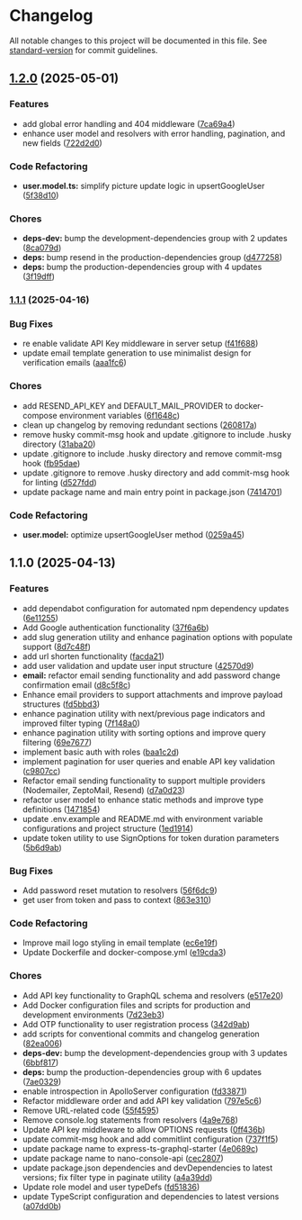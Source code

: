 # Changelog

All notable changes to this project will be documented in this file. See [standard-version](https://github.com/conventional-changelog/standard-version) for commit guidelines.

## [1.2.0](https://github.com/miracleonyenma/express-ts-graphql-starter/compare/v1.1.1...v1.2.0) (2025-05-01)


### Features

* add global error handling and 404 middleware ([7ca69a4](https://github.com/miracleonyenma/express-ts-graphql-starter/commit/7ca69a4e390c10facdf389c0728c31eea6dab83b))
* enhance user model and resolvers with error handling, pagination, and new fields ([722d2d0](https://github.com/miracleonyenma/express-ts-graphql-starter/commit/722d2d0dae35204c56133fa7a7260974e14b8d2f))


### Code Refactoring

* **user.model.ts:** simplify picture update logic in upsertGoogleUser ([5f38d10](https://github.com/miracleonyenma/express-ts-graphql-starter/commit/5f38d1045dda69999dadac05c72644dc64403512))


### Chores

* **deps-dev:** bump the development-dependencies group with 2 updates ([8ca079d](https://github.com/miracleonyenma/express-ts-graphql-starter/commit/8ca079db8301fabfc2ffea2ea0df2bdaf316fe4a))
* **deps:** bump resend in the production-dependencies group ([d477258](https://github.com/miracleonyenma/express-ts-graphql-starter/commit/d477258dec85b66f215ed4d8b5d809f29105b43b))
* **deps:** bump the production-dependencies group with 4 updates ([3f19dff](https://github.com/miracleonyenma/express-ts-graphql-starter/commit/3f19dff846bb9874fef1267546d2ed6f788a470e))

### [1.1.1](https://github.com/miracleonyenma/express-ts-graphql-starter/compare/v1.1.0...v1.1.1) (2025-04-16)


### Bug Fixes

* re enable validate API Key middleware in server setup ([f41f688](https://github.com/miracleonyenma/express-ts-graphql-starter/commit/f41f688a9370a099e2dbd2606a5b93e001ce2a4d))
* update email template generation to use minimalist design for verification emails ([aaa1fc6](https://github.com/miracleonyenma/express-ts-graphql-starter/commit/aaa1fc65ee6f7a708809d13fbeb21358a6debd81))


### Chores

* add RESEND_API_KEY and DEFAULT_MAIL_PROVIDER to docker-compose environment variables ([6f1648c](https://github.com/miracleonyenma/express-ts-graphql-starter/commit/6f1648cf8639d1d567f09288340b08454593da80))
* clean up changelog by removing redundant sections ([260817a](https://github.com/miracleonyenma/express-ts-graphql-starter/commit/260817a8b09b10e8f09813ff6d748985b90b591e))
* remove husky commit-msg hook and update .gitignore to include .husky directory ([31aba20](https://github.com/miracleonyenma/express-ts-graphql-starter/commit/31aba200f345c7c2d3beb45e15d6d9ef8ff71b42))
* update .gitignore to include .husky directory and remove commit-msg hook ([fb95dae](https://github.com/miracleonyenma/express-ts-graphql-starter/commit/fb95dae41f7d3b0ad7a9cda5706b87a5581d83d5))
* update .gitignore to remove .husky directory and add commit-msg hook for linting ([d527fdd](https://github.com/miracleonyenma/express-ts-graphql-starter/commit/d527fdde34583c7fe3ae92a49f37c08b7b67ca69))
* update package name and main entry point in package.json ([7414701](https://github.com/miracleonyenma/express-ts-graphql-starter/commit/7414701807e74bc26c98f62a88a232149fad71c7))


### Code Refactoring

* **user.model:** optimize upsertGoogleUser method ([0259a45](https://github.com/miracleonyenma/express-ts-graphql-starter/commit/0259a4517fb3887efedce0edd4f31c4b7c32754f))

## 1.1.0 (2025-04-13)

### Features

* add dependabot configuration for automated npm dependency updates ([6e11255](https://github.com/miracleonyenma/express-ts-graphql-starter/commit/6e112554fe53750919bfa4ec2910d3a9ea4f345a))
* Add Google authentication functionality ([37f6a6b](https://github.com/miracleonyenma/express-ts-graphql-starter/commit/37f6a6b201d2fecc22c58a8a81312aafd9cd985f))
* add slug generation utility and enhance pagination options with populate support ([8d7c48f](https://github.com/miracleonyenma/express-ts-graphql-starter/commit/8d7c48f2f663d041f524892596f06f3e0d48e29f))
* add url shorten functionality ([facda21](https://github.com/miracleonyenma/express-ts-graphql-starter/commit/facda21ebded00c8f59ef00601b3b55932c406c1))
* add user validation and update user input structure ([42570d9](https://github.com/miracleonyenma/express-ts-graphql-starter/commit/42570d91b2d5ca2498b5ade26f1f290bfea2380b))
* **email:** refactor email sending functionality and add password change confirmation email ([d8c5f8c](https://github.com/miracleonyenma/express-ts-graphql-starter/commit/d8c5f8c90dfbbdbe1600a86bd92075d4b153357b))
* Enhance email providers to support attachments and improve payload structures ([fd5bbd3](https://github.com/miracleonyenma/express-ts-graphql-starter/commit/fd5bbd3598730d0567d92ece82ca1f69e089a59f))
* enhance pagination utility with next/previous page indicators and improved filter typing ([7f148a0](https://github.com/miracleonyenma/express-ts-graphql-starter/commit/7f148a064e89b4f335156b03bca91329dcffb5e5))
* enhance pagination utility with sorting options and improve query filtering ([69e7677](https://github.com/miracleonyenma/express-ts-graphql-starter/commit/69e767712574889e47832fa8b075913320a22e9b))
* implement basic auth with roles ([baa1c2d](https://github.com/miracleonyenma/express-ts-graphql-starter/commit/baa1c2dd85f95a66fe7f3594a6adeecaf8f3be16))
* implement pagination for user queries and enable API key validation ([c9807cc](https://github.com/miracleonyenma/express-ts-graphql-starter/commit/c9807cc471f204d0ec3bf98bd21608aa67f71571))
* Refactor email sending functionality to support multiple providers (Nodemailer, ZeptoMail, Resend) ([d7a0d23](https://github.com/miracleonyenma/express-ts-graphql-starter/commit/d7a0d230e035245f98a89981718a16d3ad61c7aa))
* refactor user model to enhance static methods and improve type definitions ([1471854](https://github.com/miracleonyenma/express-ts-graphql-starter/commit/1471854198df607f695e1dee0c0011cafb920675))
* update .env.example and README.md with environment variable configurations and project structure ([1ed1914](https://github.com/miracleonyenma/express-ts-graphql-starter/commit/1ed19140dc8327df3628a7a8259f7d009e59fed2))
* update token utility to use SignOptions for token duration parameters ([5b6d9ab](https://github.com/miracleonyenma/express-ts-graphql-starter/commit/5b6d9ab7a493832f0583e64cc3e7d6eb031bb791))

### Bug Fixes

* Add password reset mutation to resolvers ([56f6dc9](https://github.com/miracleonyenma/express-ts-graphql-starter/commit/56f6dc984d6e09c328e246796642256db0f03b6f))
* get user from token and pass to context ([863e310](https://github.com/miracleonyenma/express-ts-graphql-starter/commit/863e310afe20b227e283827adc49ad107f4db2f4))

### Code Refactoring

* Improve mail logo styling in email template ([ec6e19f](https://github.com/miracleonyenma/express-ts-graphql-starter/commit/ec6e19f331158d5b77325f8ecb0719c6d4d98ee0))
* Update Dockerfile and docker-compose.yml ([e19cda3](https://github.com/miracleonyenma/express-ts-graphql-starter/commit/e19cda3dcd942f666f4952b31d62657f79c270ff))

### Chores

* Add API key functionality to GraphQL schema and resolvers ([e517e20](https://github.com/miracleonyenma/express-ts-graphql-starter/commit/e517e20c77377e002cdfe80a41531c859090df6c))
* Add Docker configuration files and scripts for production and development environments ([7d23eb3](https://github.com/miracleonyenma/express-ts-graphql-starter/commit/7d23eb31bf59dddb783ef7bd25f195c10b19ecc7))
* Add OTP functionality to user registration process ([342d9ab](https://github.com/miracleonyenma/express-ts-graphql-starter/commit/342d9ab6badb04ea043bcf55da977930f0ccd6d9))
* add scripts for conventional commits and changelog generation ([82ea006](https://github.com/miracleonyenma/express-ts-graphql-starter/commit/82ea0064c4826662d37ee61f862b49b379585e0a))
* **deps-dev:** bump the development-dependencies group with 3 updates ([6bbf817](https://github.com/miracleonyenma/express-ts-graphql-starter/commit/6bbf817ca33d028f389d1c6d0bc6242eed0d8070))
* **deps:** bump the production-dependencies group with 6 updates ([7ae0329](https://github.com/miracleonyenma/express-ts-graphql-starter/commit/7ae032931c81e9991c9270ac71b2eb6be277de94))
* enable introspection in ApolloServer configuration ([fd33871](https://github.com/miracleonyenma/express-ts-graphql-starter/commit/fd33871d45f73aa9ee58c45f06f48f8c9f642f63))
* Refactor middleware order and add API key validation ([797e5c6](https://github.com/miracleonyenma/express-ts-graphql-starter/commit/797e5c65b01a1970503dc6450202b9f13caeb20c))
* Remove  URL-related code ([55f4595](https://github.com/miracleonyenma/express-ts-graphql-starter/commit/55f45950923153c31822078ae7f87c0a5744c17e))
* Remove console.log statements from resolvers ([4a9e768](https://github.com/miracleonyenma/express-ts-graphql-starter/commit/4a9e7682bb817e11b7d3f77171d79417f8450604))
* Update API key middleware to allow OPTIONS requests ([0ff436b](https://github.com/miracleonyenma/express-ts-graphql-starter/commit/0ff436b7f6091e67f41dfff69f8fd3e2b8edd3b7))
* update commit-msg hook and add commitlint configuration ([737f1f5](https://github.com/miracleonyenma/express-ts-graphql-starter/commit/737f1f5afc45270dc47f34f1031bddc54da22a32))
* update package name to express-ts-graphql-starter ([4e0689c](https://github.com/miracleonyenma/express-ts-graphql-starter/commit/4e0689c312466398e583bc9b9246d315a5162ab7))
* update package name to nano-console-api ([cec2807](https://github.com/miracleonyenma/express-ts-graphql-starter/commit/cec280787e46d3dde4d97a43fb8e20baf6e3df9b))
* update package.json dependencies and devDependencies to latest versions; fix filter type in paginate utility ([a4a39dd](https://github.com/miracleonyenma/express-ts-graphql-starter/commit/a4a39dd53a85dbb2cbbdbd38bb7a8a4ad4e6e919))
* Update role model and user typeDefs ([fd51836](https://github.com/miracleonyenma/express-ts-graphql-starter/commit/fd51836e48d918dabe8673c920fa90af2a33ce32))
* update TypeScript configuration and dependencies to latest versions ([a07dd0b](https://github.com/miracleonyenma/express-ts-graphql-starter/commit/a07dd0b4fe04d83f4a64e70cbe2f79b7ed148ea1))
